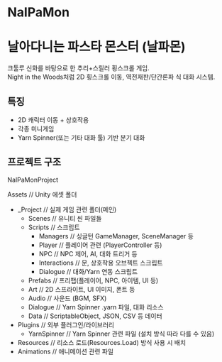 # NalPaMon
 
# 날아다니는 파스타 몬스터 (날파몬)

크툴루 신화를 바탕으로 한 추리+스릴러 횡스크롤 게임.  
Night in the Woods처럼 2D 횡스크롤 이동, 역전재판/단간론파 식 대화 시스템.

## 특징
- 2D 캐릭터 이동 + 상호작용
- 각종 미니게임
- Yarn Spinner(또는 기타 대화 툴) 기반 분기 대화

## 프로젝트 구조

NalPaMonProject


Assets                      // Unity 에셋 폴더
- _Project                  // 실제 게임 관련 폴더(메인)
    - Scenes                // 유니티 씬 파일들
    - Scripts               // 스크립트
        - Managers          // 싱글턴 GameManager, SceneManager 등
        - Player            // 플레이어 관련 (PlayerController 등)
        - NPC               // NPC 제어, AI, 대화 트리거 등
        - Interactions      // 문, 상호작용 오브젝트 스크립트
        - Dialogue          // 대화/Yarn 연동 스크립트
    - Prefabs               // 프리팹(플레이어, NPC, 아이템, UI 등)
    - Art                   // 2D 스프라이트, UI 이미지, 폰트 등
    - Audio                 // 사운드 (BGM, SFX)
    - Dialogue              // Yarn Spinner .yarn 파일, 대화 리소스
    - Data                  // ScriptableObject, JSON, CSV 등 데이터
- Plugins                   // 외부 플러그인/라이브러리
    - YarnSpinner           // Yarn Spinner 관련 파일 (설치 방식 따라 다를 수 있음)
- Resources                 // 리소스 로드(Resources.Load) 방식 사용 시 배치
- Animations                // 애니메이션 관련 파일